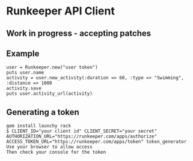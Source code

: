 # Runkeeper API Client
## Work in progress - accepting patches

## Example
    user = Runkeeper.new("user token")
    puts user.name
    activity = user.new_activity(:duration => 60, :type => "Swimming", :distance => 1000
    activity.save
    puts user.activity_url(activity)

## Generating a token
    gem install launchy rack
    $ CLIENT_ID="your client id" CLIENT_SECRET="your secret" AUTHORIZATION_URL="https://runkeeper.com/apps/authorize" ACCESS_TOKEN_URL="https://runkeeper.com/apps/token" token_generator
    Use your browser to allow access
    Then check your console for the token
